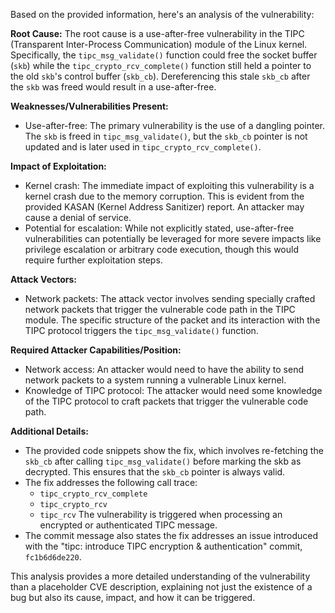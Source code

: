 Based on the provided information, here's an analysis of the vulnerability:

**Root Cause:**
The root cause is a use-after-free vulnerability in the TIPC (Transparent Inter-Process Communication) module of the Linux kernel. Specifically, the `tipc_msg_validate()` function could free the socket buffer (`skb`) while the `tipc_crypto_rcv_complete()` function still held a pointer to the old `skb`'s control buffer (`skb_cb`). Dereferencing this stale `skb_cb` after the `skb` was freed would result in a use-after-free.

**Weaknesses/Vulnerabilities Present:**
- Use-after-free: The primary vulnerability is the use of a dangling pointer. The `skb` is freed in `tipc_msg_validate()`, but the `skb_cb` pointer is not updated and is later used in `tipc_crypto_rcv_complete()`.

**Impact of Exploitation:**
- Kernel crash: The immediate impact of exploiting this vulnerability is a kernel crash due to the memory corruption. This is evident from the provided KASAN (Kernel Address Sanitizer) report. An attacker may cause a denial of service.
- Potential for escalation: While not explicitly stated, use-after-free vulnerabilities can potentially be leveraged for more severe impacts like privilege escalation or arbitrary code execution, though this would require further exploitation steps.

**Attack Vectors:**
- Network packets: The attack vector involves sending specially crafted network packets that trigger the vulnerable code path in the TIPC module. The specific structure of the packet and its interaction with the TIPC protocol triggers the `tipc_msg_validate()` function.

**Required Attacker Capabilities/Position:**
- Network access: An attacker would need to have the ability to send network packets to a system running a vulnerable Linux kernel.
- Knowledge of TIPC protocol: The attacker would need some knowledge of the TIPC protocol to craft packets that trigger the vulnerable code path.

**Additional Details:**
- The provided code snippets show the fix, which involves re-fetching the `skb_cb` after calling `tipc_msg_validate()` before marking the skb as decrypted. This ensures that the `skb_cb` pointer is always valid.
- The fix addresses the following call trace:
    - `tipc_crypto_rcv_complete`
    - `tipc_crypto_rcv`
    - `tipc_rcv`
    The vulnerability is triggered when processing an encrypted or authenticated TIPC message.
- The commit message also states the fix addresses an issue introduced with the "tipc: introduce TIPC encryption & authentication" commit, `fc1b6d6de220`.

This analysis provides a more detailed understanding of the vulnerability than a placeholder CVE description, explaining not just the existence of a bug but also its cause, impact, and how it can be triggered.